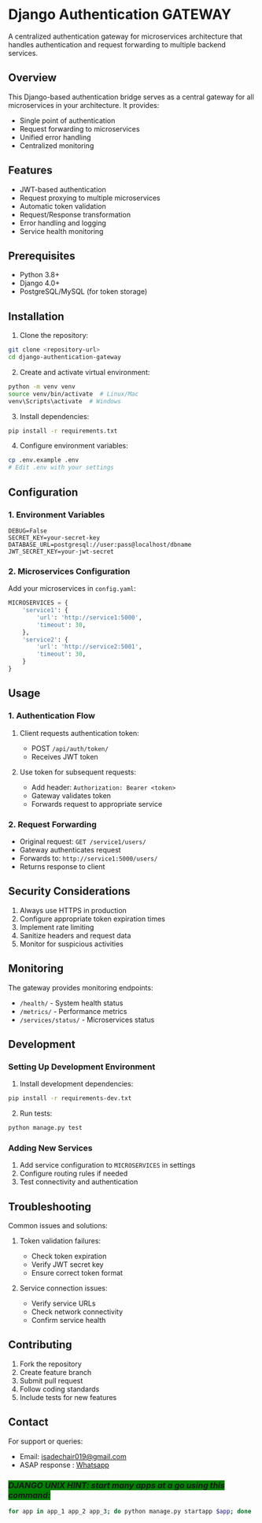 # Django Authentication GATEWAY

A centralized authentication gateway for microservices architecture that handles authentication and request forwarding to multiple backend services.

## Overview

This Django-based authentication bridge serves as a central gateway for all microservices in your architecture. It provides:
- Single point of authentication
- Request forwarding to microservices
- Unified error handling
- Centralized monitoring

## Features

- JWT-based authentication
- Request proxying to multiple microservices
- Automatic token validation
- Request/Response transformation
- Error handling and logging
- Service health monitoring

## Prerequisites

- Python 3.8+
- Django 4.0+
- PostgreSQL/MySQL (for token storage)

## Installation

1. Clone the repository:
```bash
git clone <repository-url>
cd django-authentication-gateway
```

2. Create and activate virtual environment:
```bash
python -m venv venv
source venv/bin/activate  # Linux/Mac
venv\Scripts\activate  # Windows
```

3. Install dependencies:
```bash
pip install -r requirements.txt
```

4. Configure environment variables:
```bash
cp .env.example .env
# Edit .env with your settings
```

## Configuration

### 1. Environment Variables

```env
DEBUG=False
SECRET_KEY=your-secret-key
DATABASE_URL=postgresql://user:pass@localhost/dbname
JWT_SECRET_KEY=your-jwt-secret
```

### 2. Microservices Configuration

Add your microservices in `config.yaml`:

```python
MICROSERVICES = {
    'service1': {
        'url': 'http://service1:5000',
        'timeout': 30,
    },
    'service2': {
        'url': 'http://service2:5001',
        'timeout': 30,
    }
}
```

## Usage

### 1. Authentication Flow

1. Client requests authentication token:
   - POST `/api/auth/token/`
   - Receives JWT token

2. Use token for subsequent requests:
   - Add header: `Authorization: Bearer <token>`
   - Gateway validates token
   - Forwards request to appropriate service

### 2. Request Forwarding

- Original request: `GET /service1/users/`
- Gateway authenticates request
- Forwards to: `http://service1:5000/users/`
- Returns response to client

## Security Considerations

1. Always use HTTPS in production
2. Configure appropriate token expiration times
3. Implement rate limiting
4. Sanitize headers and request data
5. Monitor for suspicious activities

## Monitoring

The gateway provides monitoring endpoints:

- `/health/` - System health status
- `/metrics/` - Performance metrics
- `/services/status/` - Microservices status

## Development

### Setting Up Development Environment

1. Install development dependencies:
```bash
pip install -r requirements-dev.txt
```

2. Run tests:
```bash
python manage.py test
```

### Adding New Services

1. Add service configuration to `MICROSERVICES` in settings
2. Configure routing rules if needed
3. Test connectivity and authentication

## Troubleshooting

Common issues and solutions:

1. Token validation failures:
   - Check token expiration
   - Verify JWT secret key
   - Ensure correct token format

2. Service connection issues:
   - Verify service URLs
   - Check network connectivity
   - Confirm service health

## Contributing

1. Fork the repository
2. Create feature branch
3. Submit pull request
4. Follow coding standards
5. Include tests for new features

## Contact

For support or queries:
- Email: isadechair019@gmail.com
- ASAP response : [Whatsapp](https://api.whatsapp.com/send/?phone=254759856000&text&type=phone_number&app_absent=0)


### <i style="background-color: green">DJANGO UNIX HINT: start many apps at a go using this command: </i>
```bash 
for app in app_1 app_2 app_3; do python manage.py startapp $app; done
```